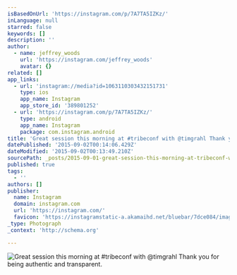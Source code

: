 ```yaml
---
isBasedOnUrl: 'https://instagram.com/p/7A7TA5IZKz/'
inLanguage: null
starred: false
keywords: []
description: ''
author:
  - name: jeffrey_woods
    url: 'https://instagram.com/jeffrey_woods'
    avatar: {}
related: []
app_links:
  - url: 'instagram://media?id=1063110303432151731'
    type: ios
    app_name: Instagram
    app_store_id: '389801252'
  - url: 'https://instagram.com/p/7A7TA5IZKz/'
    type: android
    app_name: Instagram
    package: com.instagram.android
title: 'Great session this morning at #tribeconf with @timgrahl Thank you for being authentic and transparent.'
datePublished: '2015-09-02T00:14:06.429Z'
dateModified: '2015-09-02T00:13:49.210Z'
sourcePath: _posts/2015-09-01-great-session-this-morning-at-tribeconf-with-timgrahl-than.md
published: true
tags:
  - ''
authors: []
publisher:
  name: Instagram
  domain: instagram.com
  url: 'https://instagram.com/'
  favicon: 'https://instagramstatic-a.akamaihd.net/bluebar/7dce084/images/ico/favicon.ico'
_type: Photograph
_context: 'http://schema.org'

---
```

![Great session this morning at #tribeconf with @timgrahl Thank you for being authentic and transparent.](https://igcdn-photos-d-a.akamaihd.net/hphotos-ak-xft1/t51.2885-15/e35/1516114_970061023051555_539423923_n.jpg)